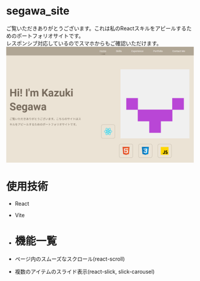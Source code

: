 # segawa_site
 ご覧いただきありがとうございます。これは私のReactスキルをアピールするためのポートフォリオサイトです。<br >
 レスポンシブ対応しているのでスマホからもご確認いただけます。
 ![Site Image](./public/assets/images/site-01.png)
 
# 使用技術
- React
- Vite

- # 機能一覧
- ページ内のスムーズなスクロール(react-scroll)
- 複数のアイテムのスライド表示(react-slick, slick-carousel)
